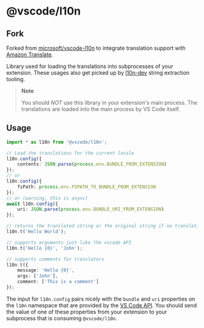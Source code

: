 # @vscode/l10n

## Fork

Forked from [microsoft/vscode-l10n](https://github.com/microsoft/vscode-l10n) to integrate translation support with [Amazon Translate](https://aws.amazon.com/translate/).

Library used for loading the translations into subprocesses of your extension. These usages also get picked up by [l10n-dev](https://github.com/microsoft/vscode-l10n/tree/main/l10n-dev) string extraction tooling.

> **Note**
>
> You should _NOT_ use this library in your extension's main process. The translations are loaded into the main process by VS Code itself.

## Usage

```typescript
import * as l10n from '@vscode/l10n';

// Load the translations for the current locale
l10n.config({
    contents: JSON.parse(process.env.BUNDLE_FROM_EXTENSION)
});
// or
l10n.config({
    fsPath: process.env.FSPATH_TO_BUNDLE_FROM_EXTENSION
});
// or (warning, this is async)
await l10n.config({
    uri: JSON.parse(process.env.BUNDLE_URI_FROM_EXTENSION)
});

// returns the translated string or the original string if no translation is available
l10n.t('Hello World');

// supports arguments just like the vscode API
l10n.t('Hello {0}', 'John');

// supports comments for translators
l10n.t({
    message: 'Hello {0}',
    args: ['John'],
    comment: ['This is a comment']
});
```

The input for `l10n.config` pairs nicely with the `bundle` and `uri` properties on the `l10n` namespace that are provided by the [VS Code API](https://code.visualstudio.com/api/references/vscode-api#l10n).
You should send the value of one of these properties from your extension to your subprocess that is consuming `@vscode/l10n`.
